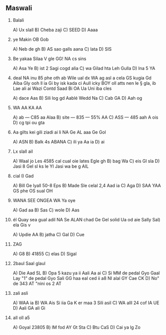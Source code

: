 ## Maswali

1.  Balali

    A)  Ux slall
    B)  Cheba zaji
    C)  SEED
    D)  Aaaa

2.  ye Makin OB Gob

    A)  Neb de gh
    B)  AS sao galls aana
    C)  lata
    D)  SIS

3.  Be yakaa Silaa V gle GG! NA cs sins

    A)  Asa Ye
    B)  ist 2 Sagi cogd alia
    C)  wa Gilad hta Leh Gulla
    D)  Ina 5 YA

4.  deal NA inu 85 phe oth ab Wile ual dx WA ag asl a cela GS kugia Gd Aiba Gly ooh ll ia Gi by isk kada ci Aull icky BOY oll atts nen le § gla, ib Lae ali ai Wazi Contd Saad Bi OA Ua Uni iba cles

    A)  dace Aas
    B)  Sili log gd Aablé Wedd Na
    C)  Cab GA
    D)  Aah og

5.  WA AA KA AA

    A)  ab — C85 aa Alaa
    B)  site — 835 — 55% AA
    C)  ASS — 485 aah A ois
    D)  cg tpi ou gta

6.  Aa gilts kei gili ziadi ai li NA Ge AL aaa Ge Gol

    A)  ASN
    B)  Balk 4s ABANA
    C)  ili ya Aa ia
    D)  ai

7.  Lx slall ail

    A)  Waal jo Les 4585 cal cual oie lates Egle gh
    B)  bag Wa
    C)  eis Gl sla
    D)  Jasi 8 Gel sl ks le YI Jasi wa be g AIL

8.  cial I) Gad

    A)  Bill Ge lyall 50-8 Eps
    B)  Made Sle celal 2,4 Aad ia
    C)  Aga
    D)  SAA YAA GS phe OS sual OH

9.  WANA SEE ONGEA WA Ya oye

    A)  Gad aa
    B)  Sas
    C)  wole
    D)  Aas

10. él Quay sea gual adil NA Se ALAN chad Ge Gel solid Ua od aie Sally Sal) ela Gis v

    A)  Updie AA
    B)  jatha
    C)  Gal
    D)  Cue

11. ZAG

    A)  G8
    B)  41855
    C)  elas
    D)  Sigal

12. 2baul Saal glaul

    A)  Die Aad SL
    B)  Opa 5 kazu ya ii Aali Aa ai
    C)  Si MM de pedal Gyo Gaal Lay "1" de pedal Gyo Sali GG haa eal ced ii a8 NI alal GY Cae CK
    D)  No" de 343 AT "nini os 2 AT

13. zali asli

    A)  WAA ia
    B)  WA Ais Si iia Ga K er maa 3 Sili asil
    C)  WA alll 24 cof IA UE
    D)  Aali GA ali Gi

14. all oll a5

    A)  Goyal 23805
    B)  lM fod AY Gt Sta
    C)  Btu CaS
    D)  Cai ya lg Zo